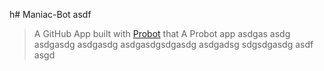 h# Maniac-Bot
asdf
> A GitHub App built with [Probot](https://github.com/probot/probot) that A Probot app
asdgas
asdg
asdgasdg
asdgasdg
asdgasdgsdgasdg
asdgadsg
sdgsdgasdg
asdf
asgd
